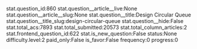 stat.question_id:860
stat.question__article__live:None
stat.question__article__slug:None
stat.question__title:Design Circular Queue
stat.question__title_slug:design-circular-queue
stat.question__hide:False
stat.total_acs:7893
stat.total_submitted:20573
stat.total_column_articles:2
stat.frontend_question_id:622
stat.is_new_question:False
status:None
difficulty.level:2
paid_only:False
is_favor:False
frequency:0
progress:0
